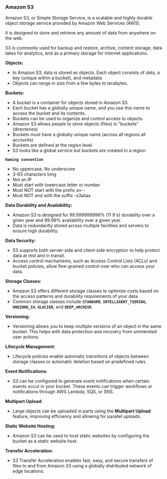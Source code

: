 ### Amazon S3

Amazon S3, or Simple Storage Service, is a scalable and highly durable object storage service provided by Amazon Web Services (AWS). 

It is designed to store and retrieve any amount of data from anywhere on the web. 

S3 is commonly used for backup and restore, archive, content storage, data lakes for analytics, and as a primary storage for internet applications.


**Objects:**
- In Amazon S3, data is stored as objects. Each object consists of data, a key (unique within a bucket), and metadata.
- Objects can range in size from a few bytes to terabytes.

**Buckets:**
- A bucket is a container for objects stored in Amazon S3.
- Each bucket has a globally unique name, and you use this name to access the bucket and its contents.
- Buckets can be used to organize and control access to objects.
- Amazon S3 allows people to store objects (files) in “buckets” (directories)
- Buckets must have a globally unique name (across all regions all accounts)
- Buckets are defined at the region level
- S3 looks like a global service but buckets are created in a region

 **`Naming convention`**
- No uppercase, No underscore
- 3-63 characters long
- Not an IP
- Must start with lowercase letter or number
- Must NOT start with the prefix xn--
- Must NOT end with the suffix -s3alias

**Data Durability and Availability:**
- Amazon S3 is designed for 99.999999999% (11 9's) durability over a given year and 99.99% availability over a given year.
- Data is redundantly stored across multiple facilities and servers to ensure high durability.

**Data Security:**
- S3 supports both server-side and client-side encryption to help protect data at rest and in transit.
- Access control mechanisms, such as Access Control Lists (ACLs) and bucket policies, allow fine-grained control over who can access your data.

**Storage Classes:**
- Amazon S3 offers different storage classes to optimize costs based on the access patterns and durability requirements of your data.
- Common storage classes include **`STANDARD`**, **`INTELLIGENT_TIERING`**, **`ONEZONE_IA`**, **`GLACIER`**, and **`DEEP_ARCHIVE`**.

**Versioning:**
- Versioning allows you to keep multiple versions of an object in the same bucket. This helps with data protection and recovery from unintended user actions.

**Lifecycle Management:**
- Lifecycle policies enable automatic transitions of objects between storage classes or automatic deletion based on predefined rules.

**Event Notifications:**
- S3 can be configured to generate event notifications when certain events occur in your bucket. These events can trigger workflows or notifications through AWS Lambda, SQS, or SNS.

**Multipart Upload:**
- Large objects can be uploaded in parts using the **Multipart Upload** feature, improving efficiency and allowing for parallel uploads.

**Static Website Hosting:**
- Amazon S3 can be used to host static websites by configuring the bucket as a static website host.

**Transfer Acceleration:**
- S3 Transfer Acceleration enables fast, easy, and secure transfers of files to and from Amazon S3 using a globally distributed network of edge locations.

